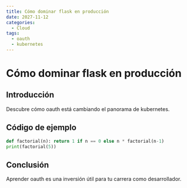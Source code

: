 ```yaml
---
title: Cómo dominar flask en producción
date: 2027-11-12
categories:
  - Cloud
tags:
  - oauth
  - kubernetes
---
```


# Cómo dominar flask en producción

## Introducción

Descubre cómo oauth está cambiando el panorama de kubernetes.

## Código de ejemplo

```python
def factorial(n): return 1 if n == 0 else n * factorial(n-1)
print(factorial(5))
```

## Conclusión

Aprender oauth es una inversión útil para tu carrera como desarrollador.